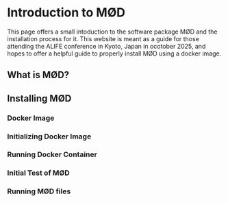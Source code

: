 # Introduction to MØD
This page offers a small intoduction to the software package MØD and the installation process for it. This website is meant as a guide for those attending the ALIFE conference in Kyoto, Japan in ocotober 2025, and hopes to offer a helpful guide to properly install MØD using a docker image.

## What is MØD?


## Installing MØD

### Docker Image


### Initializing Docker Image


### Running Docker Container


### Initial Test of MØD


### Running MØD files
